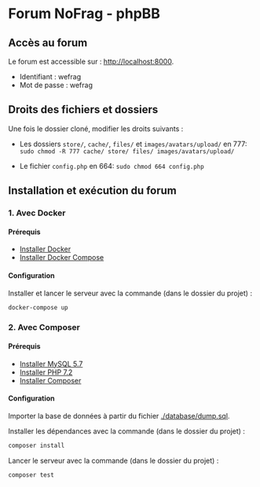 # Forum NoFrag - phpBB

## Accès au forum

Le forum est accessible sur : [http://localhost:8000](http://localhost:8000).

- Identifiant : wefrag
- Mot de passe : wefrag

## Droits des fichiers et dossiers

Une fois le dossier cloné, modifier les droits suivants :

- Les dossiers `store/`, `cache/`, `files/` et `images/avatars/upload/` en 777: 
`sudo chmod -R 777 cache/ store/ files/ images/avatars/upload/`

- Le fichier `config.php` en 664: 
`sudo chmod 664 config.php `

## Installation et exécution du forum

### 1. Avec Docker

#### Prérequis

- [Installer Docker](https://docs.docker.com/engine/install/)
- [Installer Docker Compose](https://docs.docker.com/compose/install/)

#### Configuration

Installer et lancer le serveur avec la commande (dans le dossier du projet) :

```bash
docker-compose up
```

### 2. Avec Composer

#### Prérequis

- [Installer MySQL 5.7](https://dev.mysql.com/doc/mysql-installation-excerpt/5.7/en/)
- [Installer PHP 7.2](https://prototype.php.net/versions/7.2/install/)
- [Installer Composer](https://www.hostinger.fr/tutoriels/comment-installer-et-utiliser-composer/)

#### Configuration

Importer la base de données à partir du fichier [./database/dump.sql](./database/dump.sql).

Installer les dépendances avec la commande (dans le dossier du projet) :

```bash
composer install
```

Lancer le serveur avec la commande (dans le dossier du projet) :

```bash
composer test
```
